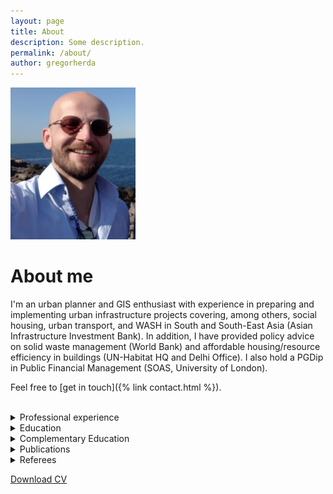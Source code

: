```yaml
---
layout: page
title: About
description: Some description.
permalink: /about/
author: gregorherda
---
```


<img class="img-rounded" width="200px" src="/assets/img/uploads/profile.png">

# About me

I'm an urban planner and GIS enthusiast with experience in preparing and implementing urban infrastructure projects covering, among others, social housing, urban transport, and WASH in South and South-East Asia (Asian Infrastructure Investment Bank). In addition, I have provided policy advice on solid waste management (World Bank) and affordable housing/resource efficiency in buildings (UN-Habitat HQ and Delhi Office). I also hold a PGDip in Public Financial Management (SOAS, University of London).

Feel free to [get in touch]({% link contact.html %}).

<br>


<details markdown=block>
<summary markdown=span>Professional experience</summary>

| **From - To**  | **Position**  |
|---|---|
|  **01.2022 – present** | **GAF AG – Munich, Germany**<br>*Project Task Manager - EO-based Urban Planning and Development*{::nomarkdown}<ul><li>	Implementing Earth Observation (EO) projects related to urban planning and development</li></ul>{:/}  |
|  **03.2021 – 06.2021** | **World Bank Group/IFC – Headquarters (Washington, D.C.) and Nigeria Country Office (Abuja)**<br>*Consultant (home-based)*{::nomarkdown}<ul><li>Developed a Lagos/Nigeria solid waste management sector brief and firm ToR incl. database design</li></ul>{:/}  |
|  **11.2019 – 09.2020** | **Asian Infrastructure Investment Bank (AIIB) – Beijing, China**<br>*Investment Operations Specialist (Urban WASH, Housing, Transport and Solid Waste Management)*{::nomarkdown}<ul><li>Lead and co-lead urban infrastructure projects in South and South-East Asia, e.g. as:</li><ul><li>Project team leader: Andhra Pradesh Urban Water Supply and Septage Management Improvement Project (USD400 m, implementation, providing WASH infrastructure for 50 towns)</li><li>Project team leader: Colombo Urban Regeneration Project (USD200 m, implementation phase: construction of social housing for 5,500 households and PPP land redevelopment)</li><li>Back-up team leader: Mumbai Urban Transport Project 3 (USD500 m, implementation phase, covering track extension, trespass control, station development, and technical assistance)</li><li>Back-up team leader: Mumbai Urban Transport Project 3A-1 (USD500 m, preparation, covering communications-based train control (CBTC), station development, and technical assistance)</li></ul></ul>{:/}  |
| **11.2017 - 11.2019**  | **Asian Infrastructure Investment Bank (AIIB) – Beijing, China**<br>*[Young Professional](https://www.aiib.org/en/opportunities/career/young-professionals-program/index.html)*{::nomarkdown}<ul><li>Prepared and implemented projects covering low-income housing, Bus Rapid Transit; light rail; multi-sectoral urban, rural, and tourism infrastructure; solid waste management; and building retrofits in Central, South, and South East Asia with wide-ranging responsibilities including:</li><ul><li>evaluating project alignment with local, regional and national development plans;</li><li>due diligence and drafting of project documents during all stages of the project cycle;<li>conducting economic and financial analyses of project proposals;</li><li>evaluation of technical designs, environmental and social safeguards, procurement and implementation arrangements, results frameworks, and counterparty integrity;</li><li>improvement of project design, including through independent engagement with clients;</li><li>managing individual consultants and consulting firms;</li></ul><li>Supported the Risk Management Department’s compliance work on Know Your Counterparty (KYC), Anti-Money-Laundering, and Countering the Financing of Terrorism (AML/CFT).</li></ul>{:/} |
| **03.2017 – 10.2017**  | **UN-Habitat, Regional Office for Asia and the Pacific – New Delhi, India**<br>*Regional Housing Advisor for UN-Habitat India, Sri Lanka, and Afghanistan Country Offices*{::nomarkdown}<ul><li>Coordinated India’s draft National Urban Housing and Habitat Policy 2017 and, inter alia, lead a National Housing Programme proposal for Afghanistan all in close collaboration with line ministries.</li></ul>></ul>{:/} |
| **11.2014 – 03.2017**  | **UN-Habitat, Housing and Slum Upgrading Branch, Housing Unit – Nairobi, Kenya  **<br>*Consultant, Sustainable Housing*{::nomarkdown}<ul><li>Prepared, and participated in, global fora (e.g. COP21-23, Habitat III/New Urban Agenda, WSBE)</li><li>Housing Lead for the 10YFP Sustainable Building and Construction program, coordinator for the Global Network for Sustainable Housing, and lead for development of SDG Target 11.c metadata </li><li>Advised on national housing policies and housing sector profiles for several Sub-Saharan African countries as well as Afghanistan</li><li>Advised for the <a href="http://mainstreamingsustainablehousing.org/">Mainstreaming Sustainable Social Housing in India</a> project</li></ul)>{:/}  |
| **06.2014 – 10.2014**  | **UN-Habitat, Housing and Slum Upgrading Branch, Housing Unit – Nairobi, Kenya**<br>*Intern, Sustainable Housing*  |
| **09.2008 – 09.2012**  | **2 years each working as a lecturer/interpreter in Taiyuan, China, and translator in Cork, Ireland**<br>*Intern, Sustainable Housing*  |

</details>

<details markdown=block>
<summary markdown=span>Education</summary>

| **From - To**  | **Course**  |
|:---:|---|
|  **09.2020 – 09.2021** | **Master of Science in Geographic Information Systems**<br>Ulster University, United Kingdom {::nomarkdown}<ul><li><b>Modules</b>: Principles of GIS, Spatial Data Management, Introduction to Remote Sensing, GIS Databases, Spatial Analysis and Modeling, Web-based GIS, GIS for Environmental Management, Programming for GIS and Remote Sensing (all modules completed with distinction)</li><li><b>MSc Thesis Topic</b>: “<i>Python for Smarter Cities: Comparison of Python libraries for static and interactive visualisations of large vector data</i>” (OSNI Award for Outstanding Contribution to GIS</li></ul>{:/}  |
| **09.2019**  | **Fitch-led Credit and Investment Program, Asian Infrastructure Investment Bank** {::nomarkdown}<ul><li><b>Modules</b>: Financial Statement Analysis, Sovereign and Country Risk, Corporate Credit Analysis, Corporate Rating Methodology, Financial Modeling</li></ul>{:/}  |
| **08.2016 – 12.2018**  | **Post-Graduate Diploma in Public Financial Management** (ACCA-endorsed)<br>Centre for Financial and Management Studies, SOAS, University of London, United Kingdom  {::nomarkdown}<ul><li><b>Modules</b>: Revenue (<i>tax policy and administration, local revenues, budget deficits and national debt, foreign aid</i>); Privatisation and Public-Private Partnerships; Planning and Performance (<i>budgeting, costing, budget execution, accounting & reporting, performance monitoring</i>); International Public Sector Accounting Standards (IPSAS)</li></ul>{:/} |
| **11.2015**  | **Post-Graduate Diploma in Developing Social Housing Projects** <br>Institute for Housing and Urban Development Studies (IHS), Erasmus University Rotterdam {::nomarkdown}<ul><li><b>Modules</b>: Housing needs assessments; housing design and human settlements planning; social housing policy and programmes; finance, management and maintenance of social housing, including subsidies and PPPs, performance contracting, and institution building; land economics</li></ul>{:/}|
| **09.2012 – 05.2014**  | **Masters in Planning and Sustainable Development (MPlan)** (RTPI-accredited)<br>Centre for Planning Education and Research (CPER), University College Cork, Ireland {::nomarkdown}<ul><li><b>Awards and Results: </b>Full Taught Masters Scholarship; Second Class Honours, Grade 1</li><li><b>Modules</b> (<i>inter alia</i>): Housing, Social Change and Community Needs; Plan-making and Forward Planning Skills; Spatial Planning for Cities and Regions; Drawing, Spatial Data and Observation Skills; Urban Design; Property, Sustainable Growth and Enterprise</li></ul>{:/} |
| **2005 – 2008**  | **Bachelor of Arts in Sinology (Chinese Studies) and English Studies**<br>Ruhr-Universität Bochum – Bochum, Germany {::nomarkdown}<ul><li><b>Results</b>: First Class Honours</li></ul>{:/}  |

</details>

<details markdown=block>
<summary markdown=span>Complementary Education</summary>

| **Area**  |  **Skills** |
|---|---|
| **Computer Skills**  | Microsoft Office 365 – QGIS, ArcGIS Pro – Python (analysis and visualisations, [GitHub profile](https://github.com/gregorhd/)) – PostgreSQL, PostGIS – GeoServer, OpenLayers – SNAP (ESA)/Google Earth Engine/ERDAS IMAGINE – JASP/SPSS<br>**MOOC Certificates**: [Advanced Topics in SQL](https://courses.edx.org/certificates/2a251f2db7074b778ae5d47e510a2536) (StanfordOnline), [Python/PostgreSQL](https://www.udemy.com/certificate/UC-083f5867-1f28-41b6-93a4-617f048c5adb/) (Teclado)  |
| **Languages**  |  **German**: Native; English: Native speaker equivalent; **Chinese**: HSK Grade Level 7; **French**: Basic |

</details>

<details markdown=block>
<summary markdown=span>Publications</summary>

| **Year**  | **Publication**  |
|---|---|
| **2014**  |  Dwyer, B. and Herda, G. (2014) ‘Can the planning system assist in promoting the uptake of CHP in residential or commercial developments in Ireland?’. *Pleanáil: Journal of the Irish Planning Institute*, Issue 20, Winter 2014. |
| **2017**  | UN-Habitat (2017) *[Building Sustainability Assessment and Benchmarking](https://unhabitat.org/books/building-sustainability-assessment-and-benchmarking/)*. [Lead author]  |
| **2017**  | Herda, G., Sangori, R. and Bock, M.C.D. (2017) ‘[Low cost, low carbon, but no data: Kenya’s struggle to develop the availability of performance data for building products](http://www.sciencedirect.com/science/article/pii/S1878029617301408)’.  |
| **2017**  | Herda et al. (2017) *[Sustainable social housing in India: definition, challenges and opportunities](https://1b4bbe4f-b27f-4291-b0b9-3a0a9be6203f.filesusr.com/ugd/caf2de_829d1d976a8c42f989c8b03b7de9d0e0.pdf)*.  |

</details>

<details markdown=block>
<summary markdown=span>Referees</summary>

Contact details for references are provided upon request.

</details>

<a href="/assets/img/uploads/Gregor Herda_CV_refs removed.pdf">Download CV</a>